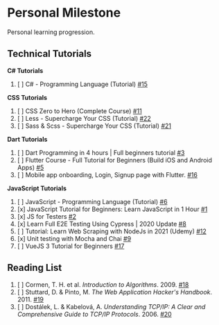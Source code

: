 # Personal Milestone

Personal learning progression.

## Technical Tutorials

**C# Tutorials**

1. [ ] C# - Programming Language (Tutorial) [#15](https://github.com/SyafiqHadzir/Personal-Milestone/issues/15)

**CSS Tutorials**

1. [ ] CSS Zero to Hero (Complete Course) [#11](https://github.com/SyafiqHadzir/Personal-Milestone/issues/11)
2. [ ] Less - Supercharge Your CSS (Tutorial) [#22](https://github.com/SyafiqHadzir/Personal-Milestone/issues/22)
3. [ ] Sass & Scss - Supercharge Your CSS (Tutorial) [#21](https://github.com/SyafiqHadzir/Personal-Milestone/issues/21)

**Dart Tutorials**

1. [ ] Dart Programming in 4 hours | Full beginners tutorial [#3](https://github.com/SyafiqHadzir/Personal-Milestone/issues/3)
2. [ ] Flutter Course - Full Tutorial for Beginners (Build iOS and Android Apps) [#5](https://github.com/SyafiqHadzir/Personal-Milestone/issues/5)
3. [ ] Mobile app onboarding, Login, Signup page with Flutter. [#16](https://github.com/SyafiqHadzir/Personal-Milestone/issues/16)

**JavaScript Tutorials**

1. [ ] JavaScript - Programming Language (Tutorial) [#6](https://github.com/SyafiqHadzir/Personal-Milestone/issues/6)
2. [x] JavaScript Tutorial for Beginners: Learn JavaScript in 1 Hour [#1](https://github.com/SyafiqHadzir/Personal-Milestone/issues/1)
3. [x] JS for Testers [#2](https://github.com/SyafiqHadzir/Personal-Milestone/issues/2)
4. [x] Learn Full E2E Testing Using Cypress | 2020 Update [#8](https://github.com/SyafiqHadzir/Personal-Milestone/issues/8)
5. [ ] Tutorial: Learn Web Scraping with NodeJs in 2021 (Udemy) [#12](https://github.com/SyafiqHadzir/Personal-Milestone/issues/12)
6. [x] Unit testing with Mocha and Chai [#9](https://github.com/SyafiqHadzir/Personal-Milestone/issues/9)
7. [ ] VueJS 3 Tutorial for Beginners [#17](https://github.com/SyafiqHadzir/Personal-Milestone/issues/17)

## Reading List

1. [ ] Cormen, T. H. et al. _Introduction to Algorithms_. 2009. [#18](https://github.com/SyafiqHadzir/Personal-Milestone/issues/18)
2. [ ] Stuttard, D. & Pinto, M. _The Web Application Hacker's Handbook_. 2011. [#19](https://github.com/SyafiqHadzir/Personal-Milestone/issues/19)
3. [ ] Dostálek, L. & Kabelová, A. _Understanding TCP/IP: A Clear and Comprehensive Guide to TCP/IP Protocols_. 2006. [#20](https://github.com/SyafiqHadzir/Personal-Milestone/issues/20)
